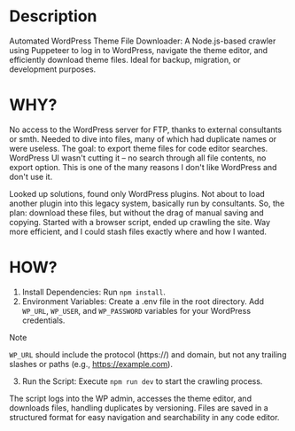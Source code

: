 # Description

Automated WordPress Theme File Downloader: A Node.js-based crawler using Puppeteer to log in to WordPress, navigate the theme editor, and efficiently download theme files. Ideal for backup, migration, or development purposes.

# WHY?

No access to the WordPress server for FTP, thanks to external consultants or smth. Needed to dive into files, many of which had duplicate names or were useless. The goal: to export theme files for code editor searches. WordPress UI wasn't cutting it – no search through all file contents, no export option. This is one of the many reasons I don't like WordPress and don't use it.

Looked up solutions, found only WordPress plugins. Not about to load another plugin into this legacy system, basically run by consultants. So, the plan: download these files, but without the drag of manual saving and copying. Started with a browser script, ended up crawling the site. Way more efficient, and I could stash files exactly where and how I wanted.

# HOW?

1. Install Dependencies: Run `npm install`.
2. Environment Variables: Create a .env file in the root directory. Add `WP_URL`, `WP_USER`, and `WP_PASSWORD` variables for your WordPress credentials.
> [!NOTE]
> `WP_URL` should include the protocol (https://) and domain, but not any trailing slashes or paths (e.g., https://example.com).
3. Run the Script: Execute `npm run dev` to start the crawling process.

The script logs into the WP admin, accesses the theme editor, and downloads files, handling duplicates by versioning. Files are saved in a structured format for easy navigation and searchability in any code editor.
